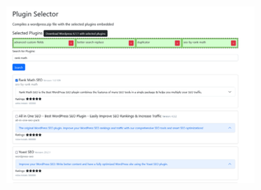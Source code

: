 ![ss1.png](https://raw.githubusercontent.com/andyg2/wp-quick/master/assets/ss1.png?token=GHSAT0AAAAAAB4JIX6SVF5COXNAH4WZ45AAZAB2ROA)
